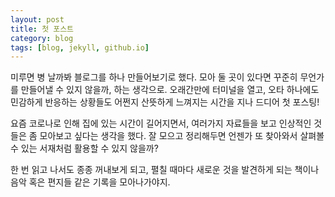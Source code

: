 ```yaml
---
layout: post
title: 첫 포스트
category: blog
tags: [blog, jekyll, github.io]
---
```

미루면 병 날까봐 블로그를 하나 만들어보기로 했다. 모아 둘 곳이 있다면 꾸준히 무언가를 만들어낼 수 있지 않을까, 하는 생각으로. 오래간만에 터미널을 열고, 오타 하나에도 민감하게 반응하는 상황들도 어쩐지 산뜻하게 느껴지는 시간을 지나 드디어 첫 포스팅!

요즘 코로나로 인해 집에 있는 시간이 길어지면서, 여러가지 자료들을 보고 인상적인 것들은 좀 모아보고 싶다는 생각을 했다. 잘 모으고 정리해두면 언젠가 또 찾아와서 살펴볼 수 있는 서재처럼 활용할 수 있지 않을까?

한 번 읽고 나서도 종종 꺼내보게 되고, 펼칠 때마다 새로운 것을 발견하게 되는 책이나 음악 혹은 편지들 같은 기록을 모아나가야지. 
